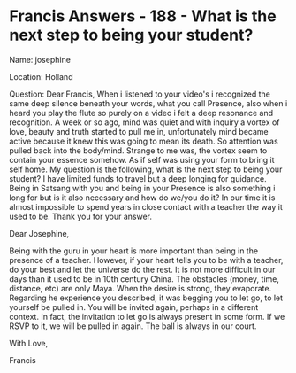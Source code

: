 # Francis Answers - 188 - What is the next step to being your student?

Name: josephine&nbsp;
  




Location: Holland&nbsp;

Question: Dear Francis, When i listened to your video's i recognized the same deep silence beneath your words, what you call Presence, also when i heard you play the flute so purely on a video i felt a deep resonance and recognition. A week or so ago, mind was quiet and with inquiry a vortex of love, beauty and truth started to pull me in, unfortunately mind became active because it knew this was going to mean its death. So attention was pulled back into the body/mind. Strange to me was, the vortex seem to contain your essence somehow. As if self was using your form to bring it self home. My question is the following, what is the next step to being your student? I have limited funds to travel but a deep longing for guidance. Being in Satsang with you and being in your Presence is also something i long for but is it also necessary and how do we/you do it? In our time it is almost impossible to spend years in close contact with a teacher the way it used to be. Thank you for your answer.

Dear Josephine,

Being with the guru in your heart is more important than being in the presence of a teacher. However, if your heart tells you to be with a teacher, do your best and let the universe do the rest. It is not more difficult in our days than it used to be in 10th century China. The obstacles (money, time, distance, etc) are only Maya. When the desire is strong, they evaporate. Regarding he experience you described, it was begging you to let go, to let yourself be pulled in. You will be invited again,&nbsp;perhaps&nbsp;in a different context. In fact, the invitation to let go is always present in some form. If we RSVP to it, we will be pulled in again. The ball is always in our court.

With Love,

Francis







